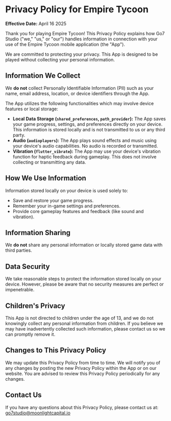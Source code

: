 # Privacy Policy for Empire Tycoon

**Effective Date:** April 16 2025

Thank you for playing Empire Tycoon! This Privacy Policy explains how Go7 Studio ("we," "us," or "our") handles information in connection with your use of the Empire Tycoon mobile application (the "App").

We are committed to protecting your privacy. This App is designed to be played without collecting your personal information.

## Information We Collect

We **do not** collect Personally Identifiable Information (PII) such as your name, email address, location, or device identifiers through the App.

The App utilizes the following functionalities which may involve device features or local storage:

*   **Local Data Storage (`shared_preferences`, `path_provider`):** The App saves your game progress, settings, and preferences directly on your device. This information is stored locally and is not transmitted to us or any third party.
*   **Audio (`audioplayers`):** The App plays sound effects and music using your device's audio capabilities. No audio is recorded or transmitted.
*   **Vibration (`flutter_vibrate`):** The App may use your device's vibration function for haptic feedback during gameplay. This does not involve collecting or transmitting any data.

## How We Use Information

Information stored locally on your device is used solely to:

*   Save and restore your game progress.
*   Remember your in-game settings and preferences.
*   Provide core gameplay features and feedback (like sound and vibration).

## Information Sharing

We **do not** share any personal information or locally stored game data with third parties.

## Data Security

We take reasonable steps to protect the information stored locally on your device. However, please be aware that no security measures are perfect or impenetrable.

## Children's Privacy

This App is not directed to children under the age of 13, and we do not knowingly collect any personal information from children. If you believe we may have inadvertently collected such information, please contact us so we can promptly remove it.

## Changes to This Privacy Policy

We may update this Privacy Policy from time to time. We will notify you of any changes by posting the new Privacy Policy within the App or on our website. You are advised to review this Privacy Policy periodically for any changes.

## Contact Us

If you have any questions about this Privacy Policy, please contact us at: go7studio@moonlightcapital.io